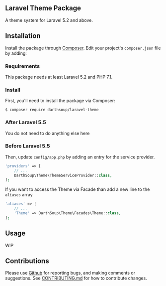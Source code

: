 ## Laravel Theme Package

A theme system for Laravel 5.2 and above.

## Installation

Install the package through [Composer](http://getcomposer.org/). Edit your project's `composer.json` file by adding:

### Requirements

This package needs at least Laravel 5.2 and PHP 7.1.

### Install

First, you'll need to install the package via Composer:

```shell
$ composer require darthsoup/laravel-theme
```

### After Laravel 5.5

You do not need to do anything else here

### Before Laravel 5.5

Then, update `config/app.php` by adding an entry for the service provider.

```php
'providers' => [
    // ...
    DarthSoup\Theme\ThemeServiceProvider::class,
];
```

If you want to access the Theme via Facade than add a new line to the `aliases` array

```php
'aliases' => [
    // ...
    'Theme' => DarthSoup\Theme\Facades\Theme::class,
];
```

## Usage

WIP

## Contributions

Please use [Github](https://github.com/darthsoup/laravel-theme) for reporting bugs, and making comments or suggestions.
See [CONTRIBUTING.md](CONTRIBUTING.md) for how to contribute changes.